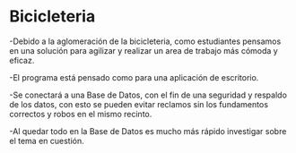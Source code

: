# Bicicleteria
-Debido a la aglomeración de la bicicleteria, como estudiantes pensamos en una solución para agilizar y realizar un area de trabajo más cómoda y eficaz.

-El programa está pensado como para una aplicación de escritorio.

-Se conectará a una Base de Datos, con el fin de una seguridad y respaldo de los datos, con esto se pueden evitar reclamos sin los fundamentos correctos y robos en el mismo recinto.

-Al quedar todo en la Base de Datos es mucho más rápido investigar sobre el tema en cuestión.
